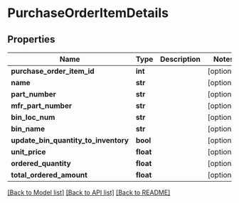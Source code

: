 # PurchaseOrderItemDetails

## Properties
Name | Type | Description | Notes
------------ | ------------- | ------------- | -------------
**purchase_order_item_id** | **int** |  | [optional] 
**name** | **str** |  | [optional] 
**part_number** | **str** |  | [optional] 
**mfr_part_number** | **str** |  | [optional] 
**bin_loc_num** | **str** |  | [optional] 
**bin_name** | **str** |  | [optional] 
**update_bin_quantity_to_inventory** | **bool** |  | [optional] 
**unit_price** | **float** |  | [optional] 
**ordered_quantity** | **float** |  | [optional] 
**total_ordered_amount** | **float** |  | [optional] 

[[Back to Model list]](../README.md#documentation-for-models) [[Back to API list]](../README.md#documentation-for-api-endpoints) [[Back to README]](../README.md)

